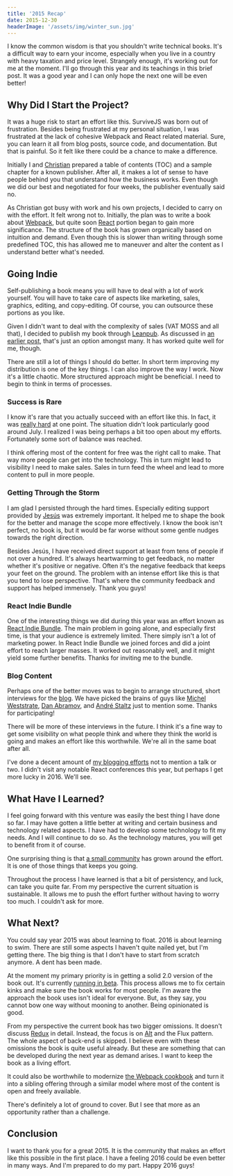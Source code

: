 ```yaml
---
title: '2015 Recap'
date: 2015-12-30
headerImage: '/assets/img/winter_sun.jpg'
---
```


I know the common wisdom is that you shouldn't write technical books. It's a difficult way to earn your income, especially when you live in a country with heavy taxation and price level. Strangely enough, it's working out for me at the moment. I'll go through this year and its teachings in this brief post. It was a good year and I can only hope the next one will be even better!

## Why Did I Start the Project?

It was a huge risk to start an effort like this. SurviveJS was born out of frustration. Besides being frustrated at my personal situation, I was frustrated at the lack of cohesive Webpack and React related material. Sure, you can learn it all from blog posts, source code, and documentation. But that is painful. So it felt like there could be a chance to make a difference.

Initially I and [Christian](http://www.christianalfoni.com/) prepared a table of contents (TOC) and a sample chapter for a known publisher. After all, it makes a lot of sense to have people behind you that understand how the business works. Even though we did our best and negotiated for four weeks, the publisher eventually said no.

As Christian got busy with work and his own projects, I decided to carry on with the effort. It felt wrong not to. Initially, the plan was to write a book about [Webpack](https://webpack.github.io/), but quite soon [React](https://facebook.github.io/react/) portion began to gain more significance. The structure of the book has grown organically based on intuition and demand. Even though this is slower than writing through some predefined TOC, this has allowed me to maneuver and alter the content as I understand better what's needed.

## Going Indie

Self-publishing a book means you will have to deal with a lot of work yourself. You will have to take care of aspects like marketing, sales, graphics, editing, and copy-editing. Of course, you can outsource these portions as you like.

Given I didn't want to deal with the complexity of sales (VAT MOSS and all that), I decided to publish my book through [Leanpub](https://leanpub.com/). As discussed in [an earlier post](../succeed-at-technical-books), that's just an option amongst many. It has worked quite well for me, though.

There are still a lot of things I should do better. In short term improving my distribution is one of the key things. I can also improve the way I work. Now it's a little chaotic. More structured approach might be beneficial. I need to begin to think in terms of processes.

### Success is Rare

I know it's rare that you actually succeed with an effort like this. In fact, it was [really hard](../balance) at one point. The situation didn't look particularly good around July. I realized I was being perhaps a bit too open about my efforts. Fortunately some sort of balance was reached.

I think offering most of the content for free was the right call to make. That way more people can get into the technology. This in turn might lead to visibility I need to make sales. Sales in turn feed the wheel and lead to more content to pull in more people.

### Getting Through the Storm

I am glad I persisted through the hard times. Especially editing support provided by [Jesús](http://angular-tips.com/) was extremely important. It helped me to shape the book for the better and manage the scope more effectively. I know the book isn't perfect, no book is, but it would be far worse without some gentle nudges towards the right direction.

Besides Jesús, I have received direct support at least from tens of people if not over a hundred. It's always heartwarming to get feedback, no matter whether it's positive or negative. Often it's the negative feedback that keeps your feet on the ground. The problem with an intense effort like this is that you tend to lose perspective. That's where the community feedback and support has helped immensely. Thank you guys!

### React Indie Bundle

One of the interesting things we did during this year was an effort known as [React Indie Bundle](../react-indie-bundle). The main problem in going alone, and especially first time, is that your audience is extremely limited. There simply isn't a lot of marketing power. In React Indie Bundle we joined forces and did a joint effort to reach larger masses. It worked out reasonably well, and it might yield some further benefits. Thanks for inviting me to the bundle.

### Blog Content

Perhaps one of the better moves was to begin to arrange structured, short interviews for the [blog](../../blog). We have picked the brains of guys like [Michel Weststrate](../mobservable-interview), [Dan Abramov](../redux-interview), and [André Staltz](../cycle-interview) just to mention some. Thanks for participating!

There will be more of these interviews in the future. I think it's a fine way to get some visibility on what people think and where they think the world is going and makes an effort like this worthwhile. We're all in the same boat after all.

I've done a decent amount of [my blogging efforts](../react-indie-bundle) not to mention a talk or two. I didn't visit any notable React conferences this year, but perhaps I get more lucky in 2016. We'll see.

## What Have I Learned?

I feel going forward with this venture was easily the best thing I have done so far. I may have gotten a little better at writing and certain business and technology related aspects. I have had to develop some technology to fit my needs. And I will continue to do so. As the technology matures, you will get to benefit from it of course.

One surprising thing is that [a small community](https://gitter.im/survivejs/webpack_react) has grown around the effort. It is one of those things that keeps you going.

Throughout the process I have learned is that a bit of persistency, and luck, can take you quite far. From my perspective the current situation is sustainable. It allows me to push the effort further without having to worry too much. I couldn't ask for more.

## What Next?

You could say year 2015 was about learning to float. 2016 is about learning to swim. There are still some aspects I haven't quite nailed yet, but I'm getting there. The big thing is that I don't have to start from scratch anymore. A dent has been made.

At the moment my primary priority is in getting a solid 2.0 version of the book out. It's currently [running in beta](../survivejs200-beta2). This process allows me to fix certain kinks and make sure the book works for most people. I'm aware the approach the book uses isn't ideal for everyone. But, as they say, you cannot bow one way without mooning to another. Being opinionated is good.

From my perspective the current book has two bigger omissions. It doesn't discuss [Redux](http://redux.js.org/) in detail. Instead, the focus is on [Alt](http://alt.js.org/) and the Flux pattern. The whole aspect of back-end is skipped. I believe even with these omissions the book is quite useful already. But these are something that can be developed during the next year as demand arises. I want to keep the book as a living effort.

It could also be worthwhile to modernize [the Webpack cookbook](https://christianalfoni.github.io/react-webpack-cookbook/) and turn it into a sibling offering through a similar model where most of the content is open and freely available.

There's definitely a lot of ground to cover. But I see that more as an opportunity rather than a challenge.

## Conclusion

I want to thank you for a great 2015. It is the community that makes an effort like this possible in the first place. I have a feeling 2016 could be even better in many ways. And I'm prepared to do my part. Happy 2016 guys!
